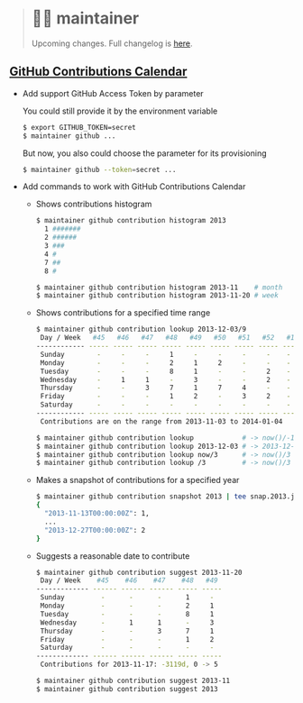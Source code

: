 > # 👨‍🔧 maintainer
>
> Upcoming changes. Full changelog is [here](changelog.md).

## [GitHub Contributions Calendar][calendar]

- Add support GitHub Access Token by parameter

  You could still provide it by the environment variable

  ```bash
  $ export GITHUB_TOKEN=secret
  $ maintainer github ...
  ```

  But now, you also could choose the parameter for its provisioning

  ```bash
  $ maintainer github --token=secret ...
  ```

- Add commands to work with GitHub Contributions Calendar

  * Shows contributions histogram

    ```bash
    $ maintainer github contribution histogram 2013
      1 #######
      2 ######
      3 ###
      4 #
      7 ##
      8 #

    $ maintainer github contribution histogram 2013-11    # month
    $ maintainer github contribution histogram 2013-11-20 # week
    ```

  * Shows contributions for a specified time range

    ```bash
    $ maintainer github contribution lookup 2013-12-03/9
     Day / Week   #45   #46   #47   #48   #49   #50   #51   #52   #1
    ------------ ----- ----- ----- ----- ----- ----- ----- ----- ----
     Sunday        -     -     -     1     -     -     -     -    -
     Monday        -     -     -     2     1     2     -     -    -
     Tuesday       -     -     -     8     1     -     -     2    -
     Wednesday     -     1     1     -     3     -     -     2    -
     Thursday      -     -     3     7     1     7     4     -    -
     Friday        -     -     -     1     2     -     3     2    -
     Saturday      -     -     -     -     -     -     -     -    -
    ------------ ----- ----- ----- ----- ----- ----- ----- ----- ----
     Contributions are on the range from 2013-11-03 to 2014-01-04

    $ maintainer github contribution lookup            # -> now()/-1
    $ maintainer github contribution lookup 2013-12-03 # -> 2013-12-03/-1
    $ maintainer github contribution lookup now/3      # -> now()/3 == now()/-1
    $ maintainer github contribution lookup /3         # -> now()/3 == now()/-1
    ```

  * Makes a snapshot of contributions for a specified year

    ```bash
    $ maintainer github contribution snapshot 2013 | tee snap.2013.json | jq
    {
      "2013-11-13T00:00:00Z": 1,
      ...
      "2013-12-27T00:00:00Z": 2
    }
    ```

  * Suggests a reasonable date to contribute

    ```bash
    $ maintainer github contribution suggest 2013-11-20
     Day / Week    #45    #46    #47    #48   #49
    ------------- ------ ------ ------ ----- -----
     Sunday         -      -      -      1     -
     Monday         -      -      -      2     1
     Tuesday        -      -      -      8     1
     Wednesday      -      1      1      -     3
     Thursday       -      -      3      7     1
     Friday         -      -      -      1     2
     Saturday       -      -      -      -     -
    ------------- ------ ------ ------ ----- -----
     Contributions for 2013-11-17: -3119d, 0 -> 5

    $ maintainer github contribution suggest 2013-11
    $ maintainer github contribution suggest 2013
    ```

[calendar]: https://docs.github.com/en/account-and-profile/setting-up-and-managing-your-github-profile/managing-contribution-graphs-on-your-profile/viewing-contributions-on-your-profile#contributions-calendar
